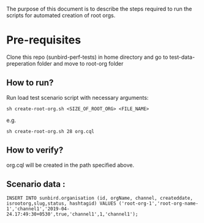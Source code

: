 The purpose of this document is to describe the steps required to run the scripts for automated creation of root orgs.

# Pre-requisites

Clone this repo (sunbird-perf-tests) in home directory and go to test-data-preperation folder and move to root-org folder

## How to run?

Run load test scenario script with necessary arguments:

```
sh create-root-org.sh <SIZE_OF_ROOT_ORG> <FILE_NAME>
```

e.g.
```
sh create-root-org.sh 28 org.cql
```

## How to verify?

org.cql will be created in the path specified above.

## Scenario data :

    INSERT INTO sunbird.organisation (id, orgName, channel, createddate, isrootorg,slug,status, hashtagid) VALUES ('root-org-1','root-org-name-1','channel1','2019-04-24.17:49:30+0530',true,'channel1',1,'channel1');
